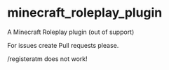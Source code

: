 # minecraft_roleplay_plugin
A Minecraft Roleplay plugin (out of support)

For issues create Pull requests please.

/registeratm does not work!
